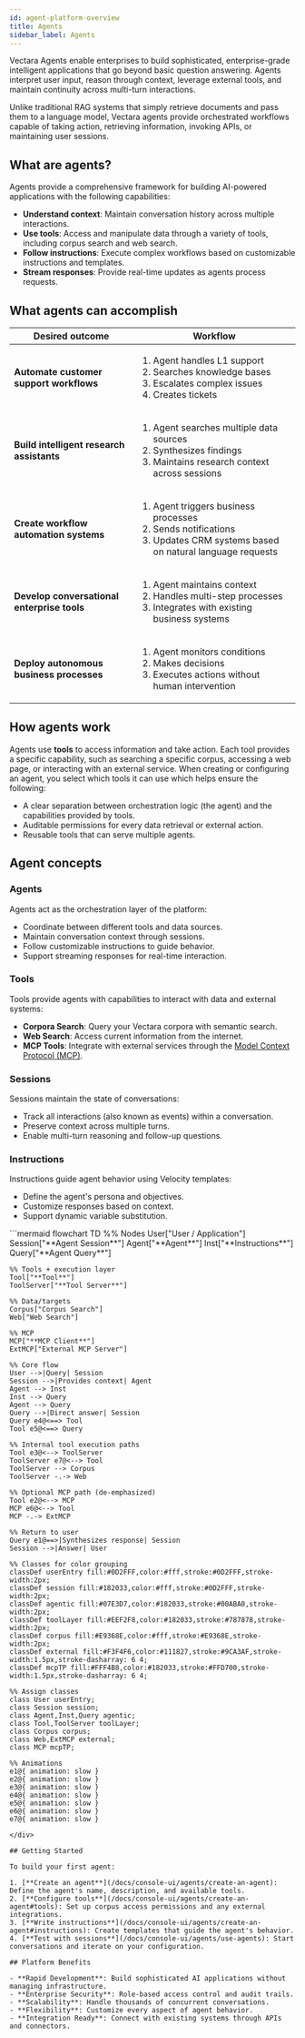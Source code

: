```yaml
---
id: agent-platform-overview
title: Agents
sidebar_label: Agents
---
```


Vectara Agents enable enterprises to build sophisticated, 
enterprise-grade intelligent applications that go beyond basic question 
answering. Agents interpret user input, reason through context, 
leverage external tools, and maintain continuity across multi-turn 
interactions.

Unlike traditional RAG systems that simply retrieve documents and pass them to 
a language model, Vectara agents provide orchestrated workflows capable of 
taking action, retrieving information, invoking APIs, or maintaining user 
sessions.

## What are agents?

Agents provide a comprehensive framework for building AI-powered 
applications with the following capabilities:

- **Understand context**: Maintain conversation history across multiple 
  interactions.
- **Use tools**: Access and manipulate data through a variety of tools, including 
  corpus search and web search.
- **Follow instructions**: Execute complex workflows based on customizable 
  instructions and templates.
- **Stream responses**: Provide real-time updates as agents process requests.

## **What agents can accomplish**

| **Desired outcome** | **Workflow** |
|---|---|
| **Automate customer support workflows** | <ol><li>Agent handles L1 support</li><li>Searches knowledge bases</li><li>Escalates complex issues</li><li>Creates tickets</li></ol> |
| **Build intelligent research assistants** | <ol><li>Agent searches multiple data sources</li><li>Synthesizes findings</li><li>Maintains research context across sessions</li></ol> |
| **Create workflow automation systems** | <ol><li>Agent triggers business processes</li><li>Sends notifications</li><li>Updates CRM systems based on natural language requests</li></ol> |
| **Develop conversational enterprise tools** | <ol><li>Agent maintains context</li><li>Handles multi-step processes</li><li>Integrates with existing business systems</li></ol> |
| **Deploy autonomous business processes** | <ol><li>Agent monitors conditions</li><li>Makes decisions</li><li>Executes actions without human intervention</li></ol> |

## How agents work

Agents use **tools** to access information and take action. Each tool provides 
a specific capability, such as searching a specific corpus, accessing a web 
page, or interacting with an external service. When creating or configuring an 
agent, you select which tools it can use which helps ensure the following:

* A clear separation between orchestration logic (the agent) and the 
  capabilities provided by tools.
* Auditable permissions for every data retrieval or external action.
* Reusable tools that can serve multiple agents.

## Agent concepts

### Agents

Agents act as the orchestration layer of the platform:
- Coordinate between different tools and data sources.
- Maintain conversation context through sessions.
- Follow customizable instructions to guide behavior.
- Support streaming responses for real-time interaction.

### Tools

Tools provide agents with capabilities to interact with data and external systems:
- **Corpora Search**: Query your Vectara corpora with semantic search.
- **Web Search**: Access current information from the internet.
- **MCP Tools**: Integrate with external services through the [Model Context Protocol (MCP)](mcp).

### Sessions

Sessions maintain the state of conversations:
- Track all interactions (also known as events) within a conversation.
- Preserve context across multiple turns.
- Enable multi-turn reasoning and follow-up questions.

### Instructions

Instructions guide agent behavior using Velocity templates:
- Define the agent's persona and objectives.
- Customize responses based on context.
- Support dynamic variable substitution.

<div className="mermaid-container">
```mermaid
flowchart TD
    %% Nodes
    User["User / Application"]
    Session["**Agent Session**"]
    Agent["**Agent**"]
    Inst["**Instructions**"]
    Query["**Agent Query**"]

    %% Tools + execution layer
    Tool["**Tool**"]
    ToolServer["**Tool Server**"]

    %% Data/targets
    Corpus["Corpus Search"]
    Web["Web Search"]

    %% MCP
    MCP["**MCP Client**"]
    ExtMCP["External MCP Server"]

    %% Core flow
    User -->|Query| Session
    Session -->|Provides context| Agent
    Agent --> Inst
    Inst --> Query
    Agent --> Query
    Query -->|Direct answer| Session
    Query e4@<==> Tool
    Tool e5@<==> Query

    %% Internal tool execution paths
    Tool e3@<--> ToolServer
    ToolServer e7@<--> Tool
    ToolServer --> Corpus
    ToolServer -.-> Web

    %% Optional MCP path (de-emphasized)
    Tool e2@<--> MCP
    MCP e6@<--> Tool
    MCP -.-> ExtMCP

    %% Return to user
    Query e1@==>|Synthesizes response| Session
    Session -->|Answer| User

    %% Classes for color grouping
    classDef userEntry fill:#0D2FFF,color:#fff,stroke:#0D2FFF,stroke-width:2px;
    classDef session fill:#182033,color:#fff,stroke:#0D2FFF,stroke-width:2px;
    classDef agentic fill:#07E3D7,color:#182033,stroke:#00ABA0,stroke-width:2px;
    classDef toolLayer fill:#EEF2F8,color:#182033,stroke:#787878,stroke-width:2px;
    classDef corpus fill:#E9368E,color:#fff,stroke:#E9368E,stroke-width:2px;
    classDef external fill:#F3F4F6,color:#111827,stroke:#9CA3AF,stroke-width:1.5px,stroke-dasharray: 6 4;
    classDef mcpTP fill:#FFF4B8,color:#182033,stroke:#FFD700,stroke-width:1.5px,stroke-dasharray: 6 4;

    %% Assign classes
    class User userEntry;
    class Session session;
    class Agent,Inst,Query agentic;
    class Tool,ToolServer toolLayer;
    class Corpus corpus;
    class Web,ExtMCP external;
    class MCP mcpTP;

    %% Animations
    e1@{ animation: slow }
    e2@{ animation: slow }
    e3@{ animation: slow }
    e4@{ animation: slow }
    e5@{ animation: slow }
    e6@{ animation: slow }
    e7@{ animation: slow }
```
</div>

## Getting Started

To build your first agent:

1. [**Create an agent**](/docs/console-ui/agents/create-an-agent): Define the agent's name, description, and available tools.
2. [**Configure tools**](/docs/console-ui/agents/create-an-agent#tools): Set up corpus access permissions and any external integrations.
3. [**Write instructions**](/docs/console-ui/agents/create-an-agent#instructions): Create templates that guide the agent's behavior.
4. [**Test with sessions**](/docs/console-ui/agents/use-agents): Start conversations and iterate on your configuration.

## Platform Benefits

- **Rapid Development**: Build sophisticated AI applications without managing infrastructure.
- **Enterprise Security**: Role-based access control and audit trails.
- **Scalability**: Handle thousands of concurrent conversations.
- **Flexibility**: Customize every aspect of agent behavior.
- **Integration Ready**: Connect with existing systems through APIs and connectors.
